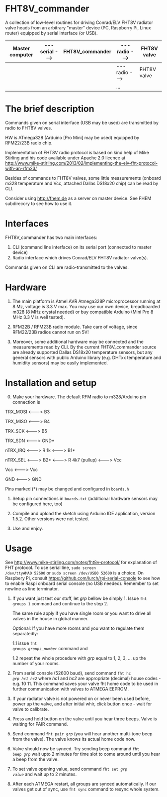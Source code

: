 
FHT8V_commander
===============

A collection of low-level routines for driving Conrad/ELV FHT8V radiator valve heads 
from an arbitrary "master" device (PC, Raspberry Pi, Linux router) equipped by serial interface (or USB).

Master computer | --- serial ---> | FHT8V_commander | --- radio --->| FHT8V valve
----------------|-----------------|-----------------|---------------|------------
                |                 |                 |--- radio ---> | FHT8V valve
                |                 |                 |      ...	    |

    

The brief description
======================

Commands given on serial interface (USB may be used) are transmitted by radio to FHT8V valves. 

HW is ATmega328 (Arduino [Pro Mini] may be used) equipped by RFM22/23B radio chip. 

Implementation of FHT8V radio protocol is based on kind help of  Mike Stirling and his code available under Apache 2.0 licence at
http://www.mike-stirling.com/2013/02/implementing-the-elv-fht-protocol-with-an-rfm23/

Besides of commands to FHT8V valves, some little measurements (onboard m328 temperature and Vcc, attached Dallas DS18x20 chip) can be read by CLI. 

Consider using http://fhem.de as a server on master device. See FHEM subdirecory to see how to use it.

Interfaces
==========

FHT8V_commander has two main interfaces:

1. CLI (command line interface) on its serial port (connected to master device)
2. Radio interface which drives Conrad/ELV FHT8V radiator valve(s).

Commands given on CLI are radio-transmitted to the valves.


Hardware
========

1. The main platform is Atmel AVR Atmega328P microprocessor running at 8 Mz, voltage is 3.3 V max. 
You may use our own device, breadboarded m328 (8 MHz crystal needed) or buy compatible Arduino (Mini Pro 8 MHz 3.3 V is well tested).  

2. RFM22B / RFM23B radio module. Take care of voltage, since RFM22/23B radios cannot run on 5V!

3. Moreover, some additional hardware may be connected and the measurements read by CLI. 
By the current FHT8V_commander source are already supported Dallas DS18x20 temperature sensors, 
but any general sensors with public Arduino library (e.g. DHTxx temperature and humidity sensors) may be easily implemented.



Installation and setup
======================

0. Make your hardware. The default RFM radio to m328/Arduino pin connection is

TRX_MOSI <---> B3<p>
TRX_MISO <---> B4<p>
TRX_SCK	 <---> B5<p>
<p>
TRX_SDN  <---> GND* <p>
<p>
nTRX_IRQ <---> R 1k <---> B1* <p>
nTRX_SEL <---> B2* <---> R 4k7 (pullup) <---> Vcc<p>
<p>           
Vcc <---> Vcc<p> 
GND <---> GND<p>

Pins marked (*) may be changed and configured in <code>boards.h</code>


1. Setup pin connections in <code>boards.txt</code> (additional hardware sensors may be configured here, too)

2. Compile and upload the sketch using Arduino IDE application, version 1.5.2. Other versions were not tested.

4. Use and enjoy. 


Usage
=====
See http://www.mike-stirling.com/notes/fht8v-protocol/ for explanation of FHT protocol. 
To use serial line, <code>sudo screen /dev/ttyAMA0  52600</code> or <code>sudo screen /dev/USB0  52600</code> is a choice.
On Raspbery Pi, consult https://github.com/lurch/rpi-serial-console to see how to enable Raspi onboard serial console (no USB needed).
Remember to set newline as line terminator.

1. If you want just test our stuff, let <i>grp</i> bellow be simply 1. Issue <code>fht groups 1</code> command and continue to the step 2.<p>
   The same rule apply if you have single room or you want to drive all valves in the house in global manner.<p>
   Optional: If you have more rooms and you want to regulate them separatedly:<p>
	   1.1 issue <code>fht groups <i>groups_number</i></code> command and<p>
	   1.2 repeat the whole procedure with <i>grp</i> equal to 1, 2, 3, ... up the number of your rooms.

2. From serial console (52600 baud), send command
<code>fht hc <i>grp</i> <i>hc1</i> <i>hc2</i></code>
where <i>hc1</i> and <i>hc2</i> are appropriate (decimal) house codes - e.g. 10 11.
This command saves your valve fht home code to be used in further communication with valves to ATMEGA EEPROM.

3. If your radiator valve is not powered on or never been used before, power up the valve, and after initial whir, click button once - wait for valve to calibrate.

4. Press and hold button on the valve until you hear three beeps. Valve is waiting for PAIR command.

5. Send command
<code>fht pair <i>grp</i></code>
(you will hear another multi-tone beep from the valve). 
The valve knows its actual home code now.

6. Valve should now be synced. Try sending beep command
<code>fht beep <i>grp</i></code>
wait upto 2 minutes for time slot to come around until you hear a beep from the valve.

7. To set valve opening value, send command
<code>fht set <i>grp</i> <i>value</i></code>
and wait up to 2 minutes.

8. After each ATMEGA restart, all groups are synced automatically. 
If our valves get out of sync, use <code>fht sync</code> command to resync whole system.